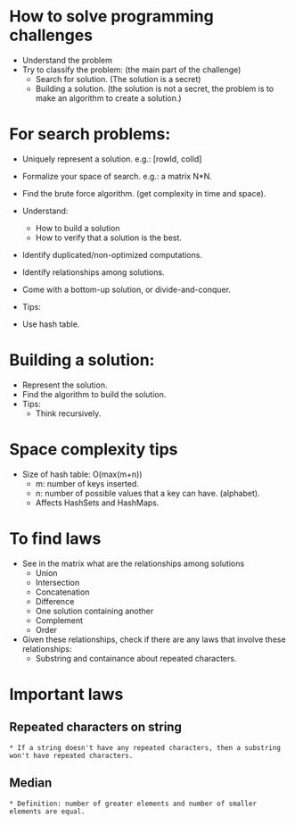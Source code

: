 # How to solve programming challenges
* Understand the problem
* Try to classify the problem: (the main part of the challenge)
    * Search for solution. (The solution is a secret)
    * Building a solution. (the solution is not a secret, the problem is to make an algorithm to create a solution.)

# For search problems:
* Uniquely represent a solution. e.g.: [rowId, colId]
* Formalize your space of search. e.g.: a matrix N*N.
* Find the brute force algorithm. (get complexity in time and space).
* Understand:
    * How to build a solution
    * How to verify that a solution is the best.
* Identify duplicated/non-optimized computations.
* Identify relationships among solutions.
* Come with a bottom-up solution, or divide-and-conquer.



* Tips:
 * Use hash table.

# Building a solution:
* Represent the solution.
* Find the algorithm to build the solution.
* Tips:
    * Think recursively.


# Space complexity tips
* Size of hash table: O(max(m+n))
    * m: number of keys inserted.
    * n: number of possible values that a key can have. (alphabet).
    * Affects HashSets and HashMaps.

# To find laws
* See in the matrix what are the relationships among solutions
    * Union
    * Intersection
    * Concatenation
    * Difference
    * One solution containing another
    * Complement
    * Order
* Given these relationships, check if there are any laws that involve these relationships:
    * Substring and containance about repeated characters.

# Important laws
## Repeated characters on string
    * If a string doesn't have any repeated characters, then a substring won't have repeated characters.
## Median
    * Definition: number of greater elements and number of smaller elements are equal.
